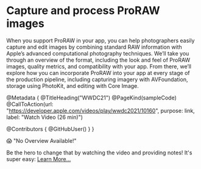 # Capture and process ProRAW images

When you support ProRAW in your app, you can help photographers easily capture and edit images by combining standard RAW information with Apple’s advanced computational photography techniques. We’ll take you through an overview of the format, including the look and feel of ProRAW images, quality metrics, and compatibility with your app. From there, we’ll explore how you can incorporate ProRAW into your app at every stage of the production pipeline, including capturing imagery with AVFoundation, storage using PhotoKit, and editing with Core Image.

@Metadata {
   @TitleHeading("WWDC21")
   @PageKind(sampleCode)
   @CallToAction(url: "https://developer.apple.com/videos/play/wwdc2021/10160", purpose: link, label: "Watch Video (26 min)")

   @Contributors {
      @GitHubUser(<replace this with your GitHub handle>)
   }
}

😱 "No Overview Available!"

Be the hero to change that by watching the video and providing notes! It's super easy:
 [Learn More…](https://wwdcnotes.com/documentation/wwdcnotes/contributing)
